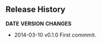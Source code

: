 ## Release History

**DATE**       **VERSION**   **CHANGES**   
* 2014-03-10   v0.1.0        First commmit.